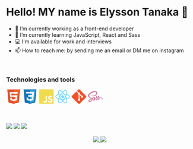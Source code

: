 # Hello! MY name is Elysson Tanaka 👋

- 🔭 I’m currently working as a front-end developer
- 🌱 I’m currently learning JavaScript, React and Sass
- 💻 I'm available for work and interviews
- 📫 How to reach me: by sending me an email or DM me on instagram
<br>

### Technologies and tools
<div style="display: inline_block">
  <img align="center" alt="HTML icon" height="40" width="40" src="https://raw.githubusercontent.com/devicons/devicon/master/icons/html5/html5-original.svg">
  <img align="center" alt="CSS icon" height="40" width="40" src="https://raw.githubusercontent.com/devicons/devicon/master/icons/css3/css3-original.svg">
  <img align="center" alt="JS icon" height="40" width="40" src="https://raw.githubusercontent.com/devicons/devicon/master/icons/javascript/javascript-plain.svg">
  <img align="center" alt="React icon" height="40" width="40" src="https://raw.githubusercontent.com/devicons/devicon/master/icons/react/react-original.svg">
  <img align="center" alt="Git icon" height="40" width="40" src="https://raw.githubusercontent.com/devicons/devicon/master/icons/git/git-original.svg">
  <img align="center" alt="Sass icon" height="40" width="40" src="https://raw.githubusercontent.com/devicons/devicon/master/icons/sass/sass-original.svg">  
</div>
<br><br><br>
<div>
  <a href="https://instagram.com/elyssontanaka" target="_blank"><img src="https://img.shields.io/badge/-Instagram-%23E4405F?style=for-the-badge&logo=instagram&logoColor=white" target="_blank"></a> 
  <a href = "mailto:elyssontanaka@gmail.com"><img src="https://img.shields.io/badge/-Gmail-%23333?style=for-the-badge&logo=gmail&logoColor=white" target="_blank"></a>
  <a href="https://www.linkedin.com/in/elysson-tanaka-472379120/" target="_blank"><img src="https://img.shields.io/badge/-LinkedIn-%230077B5?style=for-the-badge&logo=linkedin&logoColor=white" target="_blank"></a> 
</div>
<br>

<div align="center">
  <a href="https://github.com/elyssontanaka">
  <img height="150em" src="https://github-readme-stats.vercel.app/api?username=elyssontanaka&show_icons=true&theme=dark&include_all_commits=true&count_private=true&hide=contribs"/>
  <img height="150em" src="https://github-readme-stats.vercel.app/api/top-langs/?username=elyssontanaka&layout=compact&langs_count=7&theme=dark"/>
</div>
